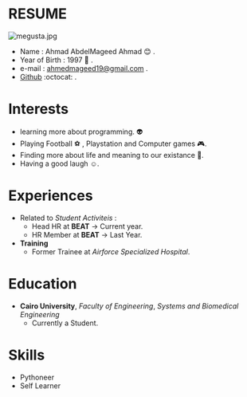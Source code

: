 # **RESUME** 
![megusta.jpg](/megusta.jpg)

* Name : Ahmad AbdelMageed Ahmad :blush: .
* Year of Birth : 1997 :baby: .
* e-mail : ahmedmageed19@gmail.com .
* [Github](https://github.com/biomedicalengineerahmad) :octocat: .

# **Interests**

* learning more about programming. :alien:
* Playing Football :soccer: , Playstation and Computer games :video_game:.
* Finding more about life and meaning to our existance :sunflower:. 
* Having a good laugh :relaxed:.

# **Experiences** 

* Related to *Student Activiteis* :
    * Head HR at **BEAT** -> Current year. 
    * HR Member at **BEAT** -> Last Year.
* **Training**  
    * Former Trainee at *Airforce Specialized Hospital*. 
    
# **Education** 
* **Cairo University**, *Faculty of Engineering*, *Systems and Biomedical Engineering* 
    * Currently a Student. 

# **Skills** 
* Pythoneer 
* Self Learner 


